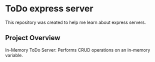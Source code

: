 # ToDo express server
This repository was created to help me learn about express servers.
## Project Overview
In-Memory ToDo Server: Performs CRUD operations on an in-memory variable.
